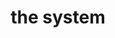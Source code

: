 ---
title: "the system"
product_type: "shirt"
is_women: 
is_men: 
is_unisex: true
is_variant:
original_price: $25
sale_price: $20
color: white
sizes:
- size: "xxxs"
  stock: 10
- size: "xxs"
  stock: 0
- size: "xs"
  stock: 8
- size: "s"
  stock: 0
- size: "m"
  stock: 5
- size: "l"
  stock: 0
- size: "xl"
  stock: 0
- size: "xxl"
  stock: 2
- size: "xxxl"
  stock: 1

img: "1-system-1776-shirt-white.png"
main_alt: the classic system-1776 shirt with "the system" written on the bottom
description: This is the classic company shirt.
material: "100% hemp"
---